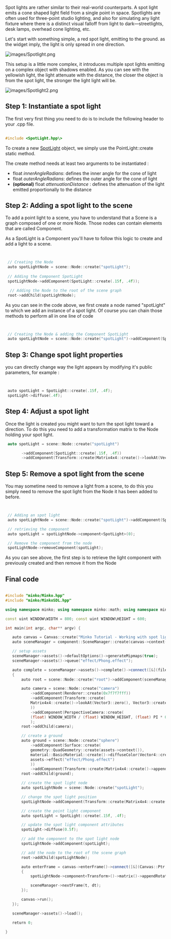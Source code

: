 Spot lights are rather similar to their real-world counterparts. A spot light emits a cone shaped light field from a single point in space. Spotlights are often used for three-point studio lighting, and also for simulating any light fixture where there is a distinct visual falloff from light to dark—streetlights, desk lamps, overhead cone lighting, etc.

Let's start with something simple, a red spot light, emitting to the ground. as the widget imply, the light is only spread in one direction.

![](images/Spotlight.png "images/Spotlight.png")

This setup is a little more complex, it introduces multiple spot lights emitting on a complex object with shadows enabled. As you can see with the yellowish light, the light attenuate with the distance, the closer the object is from the spot light, the stronger the light light will be.

![](images/Spotlight2.png "images/Spotlight2.png")

Step 1: Instantiate a spot light
--------------------------------

The first very first thing you need to do is to include the following header to your .cpp file.


```cpp
 
#include <SpotLight.hpp\> 
```


To create a new [SpotLight](http://doc.minko.io/reference/v3/classminko_1_1component_1_1_spot_light.html) object, we simply use the PointLight::create static method.

The create method needs at least two arguments to be instantiated :

-   float *innerAngleRadians*: defines the inner angle for the cone of light
-   float *outerAngleRadians*: defines the outer angle for the cone of light
-   **(optional)** float *attenuationDistance* : defines the attenuation of the light emitted proportionally to the distance

Step 2: Adding a spot light to the scene
----------------------------------------

To add a point light to a scene, you have to understand that a Scene is a graph composed of one or more Node. Those nodes can contain elements that are called Component.

As a SpotLight is a Component you'll have to follow this logic to create and add a light to a scene.


```cpp


 // Creating the Node
 auto spotLightNode = scene::Node::create("spotLight");
       
 // Adding the Component SpotLight
 spotLightNode->addComponent(SpotLight::create(.15f, .4f));

  // Adding the Node to the root of the scene graph
 root->addChild(spotLightNode);


```


As you can see in the code above, we first create a node named "spotLight" to which we add an instance of a spot light. Of course you can chain those methods to perform all in one line of code


```cpp


 // Creating the Node & adding the Component SpotLight
 auto spotLightNode = scene::Node::create("spotLight")->addComponent(SpotLight::create(.15f, .4f));


```


Step 3: Change spot light properties
------------------------------------

you can directly change way the light appears by modifying it's public parameters, for example : 
```cpp


 auto spotLight = SpotLight::create(.15f, .4f);
 spotLight->diffuse(.4f);


```


Step 4: Adjust a spot light
---------------------------

Once the light is created you might want to turn the spot light toward a direction. To do this you need to add a transformation matrix to the Node holding your spot light.


```cpp
 auto spotLight = scene::Node::create("spotLight")

       ->addComponent(SpotLight::create(.15f, .4f))
       ->addComponent(Transform::create(Matrix4x4::create()->lookAt(Vector3::zero(), Vector3::create(15.f, 20.f, 0.f))));


```


Step 5: Remove a spot light from the scene
------------------------------------------

You may sometime need to remove a light from a scene, to do this you simply need to remove the spot light from the Node it has been added to before.


```cpp


 // Adding an spot light
 auto spotLightNode = scene::Node::create("spotLight")->addComponent(SpotLight::create(.15f, .4f));

 // retrieving the component 
 auto spotLight = spotLightNode->component<SpotLight>(0);

 // Remove the component from the node
 spotLightNode->removeComponent(spotLight);


```


As you can see above, the first step is to retrieve the light component with previously created and then remove it from the Node

Final code
----------


```cpp
 
#include "minko/Minko.hpp" 
#include "minko/MinkoSDL.hpp"

using namespace minko; using namespace minko::math; using namespace minko::component;

const uint WINDOW\WIDTH = 800; const uint WINDOW\HEIGHT = 600;

int main(int argc, char** argv) {

   auto canvas = Canvas::create("Minko Tutorial - Working with spot lights", WINDOW_WIDTH, WINDOW_HEIGHT);
   auto sceneManager = component::SceneManager::create(canvas->context());

   // setup assets
   sceneManager->assets()->defaultOptions()->generateMipmaps(true);
   sceneManager->assets()->queue("effect/Phong.effect");

   auto complete = sceneManager->assets()->complete()->connect([&](file::AssetLibrary::Ptr assets)
   {
       auto root = scene::Node::create("root")->addComponent(sceneManager);

       auto camera = scene::Node::create("camera")
           ->addComponent(Renderer::create(0x7f7f7fff))
           ->addComponent(Transform::create(
           Matrix4x4::create()->lookAt(Vector3::zero(), Vector3::create(0.f, 3.f, -5.f))
           ))
           ->addComponent(PerspectiveCamera::create(
           (float) WINDOW_WIDTH / (float) WINDOW_HEIGHT, (float) PI * 0.25f, .1f, 1000.f)
           );
       root->addChild(camera);

       // create a ground
       auto ground = scene::Node::create("sphere")
           ->addComponent(Surface::create(
           geometry::QuadGeometry::create(assets->context()),
           material::BasicMaterial::create()->diffuseColor(Vector4::create(0.f, 0.f, 0.f, 1.f)),
           assets->effect("effect/Phong.effect")
           ))
           ->addComponent(Transform::create(Matrix4x4::create()->appendScale(3.f)->appendRotationX(-1.57f)));
       root->addChild(ground);

       // create the spot light node
       auto spotLightNode = scene::Node::create("spotLight");

       // change the spot light position
       spotLightNode->addComponent(Transform::create(Matrix4x4::create()->lookAt(Vector3::zero(), Vector3::create(0.1f, 2.f, 0.f))));

       // create the point light component
       auto spotLight = SpotLight::create(.15f, .4f);

       // update the spot light component attributes
       spotLight->diffuse(0.5f);

       // add the component to the spot light node
       spotLightNode->addComponent(spotLight);

       // add the node to the root of the scene graph
       root->addChild(spotLightNode);

       auto enterFrame = canvas->enterFrame()->connect([&](Canvas::Ptr canvas, float t, float dt)
       {
           spotLightNode->component<Transform>()->matrix()->appendRotationX(0.002f * dt);

           sceneManager->nextFrame(t, dt);
       });

       canvas->run();
   });

   sceneManager->assets()->load();

   return 0;

} 
```


